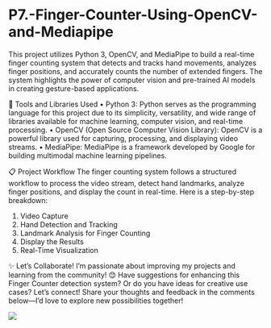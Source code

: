 # P7.-Finger-Counter-Using-OpenCV-and-Mediapipe

This project utilizes Python 3, OpenCV, and MediaPipe to build a real-time finger counting system that detects and tracks hand movements, analyzes finger positions, and accurately counts the number of extended fingers. The system highlights the power of computer vision and pre-trained AI models in creating gesture-based applications.

🔧 Tools and Libraries Used
• Python 3: Python serves as the programming language for this project due to its simplicity, versatility, and wide range of libraries available for machine learning, computer vision, and real-time processing.
• OpenCV (Open Source Computer Vision Library): OpenCV is a powerful library used for capturing, processing, and displaying video streams.
• MediaPipe: MediaPipe is a framework developed by Google for building multimodal machine learning pipelines.

📋 Project Workflow
The finger counting system follows a structured workflow to process the video stream, detect hand landmarks, analyze finger positions, and display the count in real-time. Here is a step-by-step breakdown:
1. Video Capture
2. Hand Detection and Tracking
3. Landmark Analysis for Finger Counting
4. Display the Results
5. Real-Time Visualization

✨ Let’s Collaborate!
I’m passionate about improving my projects and learning from the community! 😊
Have suggestions for enhancing this Finger Counter detection system? Or do you have ideas for creative use cases? Let’s connect! Share your thoughts and feedback in the comments below—I’d love to explore new possibilities together!

<img src="https://github.com/iamramzan/P9.-Finger-Counter-Using-OpenCV-and-Mediapipe/blob/main/Finger%20Counter.png">
